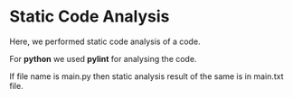 # Static Code Analysis 

Here, we performed static code analysis of a code. 

For **python** we used **pylint** for analysing the code.

If file name is main.py then static analysis result of the same is in main.txt file.
